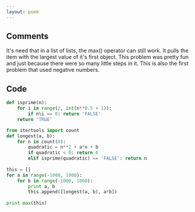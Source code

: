 ```yaml
---
layout: poem
---
```


## Comments

It's need that in a list of lists, the max() operator can still work. It pulls
the item with the largest value of it's first object. This problem was pretty
fun and just because there were so many little steps in it. This is also the
first problem that used negative numbers. 

## Code

```python
def isprime(n):
	for i in range(2, int(n**0.5 + 1)):
		if n%i == 0: return 'FALSE'
	return 'TRUE'

from itertools import count
def longest(a, b):
	for n in count(0):
		quadratic = n**2 + a*n + b 
		if quadratic < 0: return 0
		elif isprime(quadratic) == 'FALSE': return n
		
this = []
for a in range(-1000, 1000):
	for b in range(-1000, 1000):
		print a, b
		this.append([longest(a, b), a*b])
	
print max(this)
```
